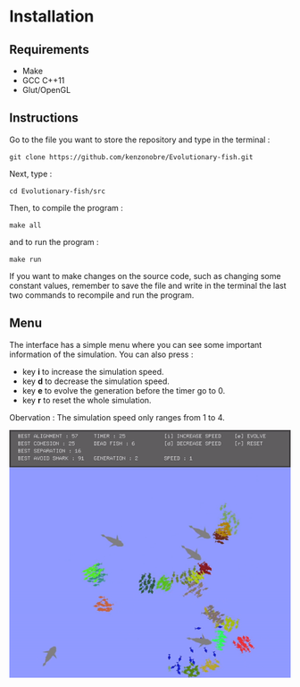 # Installation

## Requirements

- Make
- GCC C++11
- Glut/OpenGL

## Instructions 
Go to the file you want to store the repository and type in the terminal : 
```
git clone https://github.com/kenzonobre/Evolutionary-fish.git
```
Next, type : 
```
cd Evolutionary-fish/src
```
Then, to compile the program :
```
make all
```
and to run the program :
```
make run
```
If you want to make changes on the source code, such as changing some constant values, remember to save the file and write in the terminal the last two commands to recompile and run the program. 

## Menu

The interface has a simple menu where you can see some important information of the simulation. You can also press :
- key **i** to increase the simulation speed.
- key **d** to decrease the simulation speed.
- key **e** to evolve the generation before the timer go to 0.
- key **r** to reset the whole simulation.

Obervation : The simulation speed only ranges from 1 to 4.


<p align = "center">
  <img width = "600" src = "https://github.com/kenzonobre/Evolutionary-fish/blob/main/assets/simulation_with_menu.gif">
</p>

